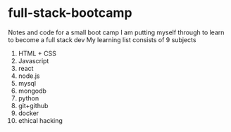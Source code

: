 # full-stack-bootcamp
Notes and code for a small boot camp I am putting myself through to learn to become a full stack dev
My learning list consists of 9 subjects
1. HTML + CSS
2. Javascript
3. react
4. node.js
5. mysql
6. mongodb
7. python
8. git+github
9. docker
10. ethical hacking
